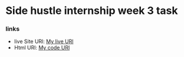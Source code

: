 # Side hustle internship week 3 task

### links
- live Site URl: [My live URl](https://jen67.github.io/hosting/REDOTASK/week3task.html)
- Html URl: [My code URl](https://github.com/jen67/hosting/blob/main/REDOTASK/week3task.html)
